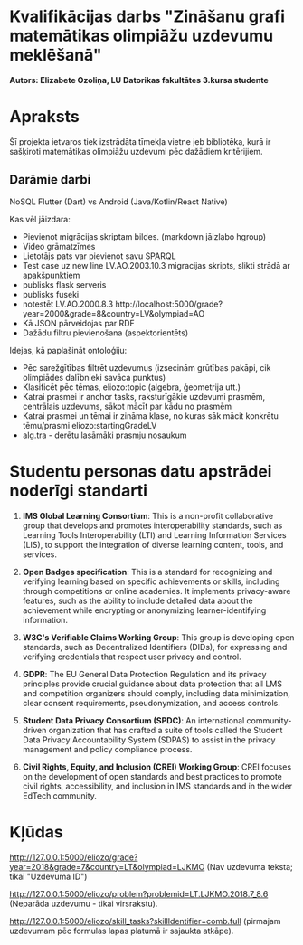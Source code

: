 # Kvalifikācijas darbs "Zināšanu grafi matemātikas olimpiāžu uzdevumu meklēšanā"
**Autors: Elizabete Ozoliņa, LU Datorikas fakultātes 3.kursa studente**

# Apraksts 
Šī projekta ietvaros tiek izstrādāta tīmekļa vietne jeb bibliotēka, kurā ir sašķiroti matemātikas olimpiāžu uzdevumi pēc dažādiem kritērijiem.

## Darāmie darbi

NoSQL
Flutter (Dart) vs Android (Java/Kotlin/React Native)

Kas vēl jāizdara:
- Pievienot migrācijas skriptam bildes. (markdown jāizlabo hgroup) 
- Video grāmatzīmes 
- Lietotājs pats var pievienot savu SPARQL
- Test case uz new line LV.AO.2003.10.3 migracijas skripts, slikti strādā ar apakšpunktiem
- publisks flask serveris
- publisks fuseki
- notestēt LV.AO.2000.8.3 http://localhost:5000/grade?year=2000&grade=8&country=LV&olympiad=AO 
- Kā JSON pārveidojas par RDF
- Dažādu filtru pievienošana (aspektorientēts)

Idejas, kā paplašināt ontoloģiju:
- Pēc sarežģītības filtrēt uzdevumus (izsecinām grūtības pakāpi, cik olimpiādes dalībnieki savāca punktus)
- Klasificēt pēc tēmas, eliozo:topic (algebra, ģeometrija utt.)
- Katrai prasmei ir anchor tasks, raksturīgākie uzdevumi prasmēm, centrālais uzdevums, sākot mācīt par kādu no prasmēm
- Katrai prasmei un tēmai ir zināma klase, no kuras sāk mācit konkrētu tēmu/prasmi eliozo:startingGradeLV
- alg.tra - derētu lasāmāki prasmju nosaukum


# Studentu personas datu apstrādei noderīgi standarti

1. **IMS Global Learning Consortium**: This is a non-profit collaborative group that develops and promotes interoperability standards, such as Learning Tools Interoperability (LTI) and Learning Information Services (LIS), to support the integration of diverse learning content, tools, and services.

2. **Open Badges specification**: This is a standard for recognizing and verifying learning based on specific achievements or skills, including through competitions or online academies. It implements privacy-aware features, such as the ability to include detailed data about the achievement while encrypting or anonymizing learner-identifying information.

3. **W3C's Verifiable Claims Working Group**: This group is developing open standards, such as Decentralized Identifiers (DIDs), for expressing and verifying credentials that respect user privacy and control.

4. **GDPR**: The EU General Data Protection Regulation and its privacy principles provide crucial guidance about data protection that all LMS and competition organizers should comply, including data minimization, clear consent requirements, pseudonymization, and access controls.

5. **Student Data Privacy Consortium (SPDC)**: An international community-driven organization that has crafted a suite of tools called the Student Data Privacy Accountability System (SDPAS) to assist in the privacy management and policy compliance process.

6. **Civil Rights, Equity, and Inclusion (CREI) Working Group**: CREI focuses on the development of open standards and best practices to promote civil rights, accessibility, and inclusion in IMS standards and in the wider EdTech community.


# Kļūdas

http://127.0.0.1:5000/eliozo/grade?year=2018&grade=7&country=LT&olympiad=LJKMO
(Nav uzdevuma teksta; tikai "Uzdevuma ID")

http://127.0.0.1:5000/eliozo/problem?problemid=LT.LJKMO.2018.7_8.6
(Neparāda uzdevumu - tikai virsrakstu). 

http://127.0.0.1:5000/eliozo/skill_tasks?skillIdentifier=comb.full
(pirmajam uzdevumam pēc formulas lapas platumā ir sajaukta atkāpe). 